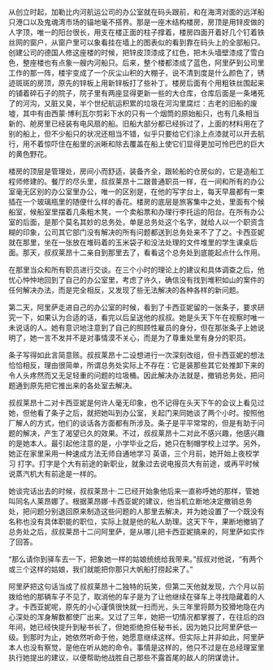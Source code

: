<p> 从创立时起，加勒比内河航运公司的办公室就在码头跟前，和在海湾对面的远洋船只港口以及鬼魂湾市场的锚地毫不搭界。那是一座木结构楼房，房顶是用锌皮做的人字顶，唯一的阳台很长，用支在楼正面的柱子撑着，楼房四面开着好几个钉着铁丝网的窗户，从窗户里可以象看挂在墙上的图表似的看到靠在码头上的全部船只。创建公司的德国人修这座楼的时候，把锌皮顶漆成了红色，把木头墙壁漆成了雪白色，整座楼也有点象一艘内河船只。后来，整个楼都漆成了蓝色，阿里萨到公司里工作的那一阵，楼宇变成了一个灰尘山积的大棚子，说不清到度是什么颜色了，锈迹斑斑的房顶，原先的锌板上用新锌板打了些补丁。楼房后面有个用粗铁丝围起来的铺着碎石子的院子，院子里有两座显得更新一些的大仓库，仓库后面是一条堵死了的河沟，又脏又臭，半个世纪航运积累的垃圾在河沟里腐烂：古老的旧船的废墟，其中有由西蒙·博利瓦尔剪彩下水的只有一个烟筒的原始船只，也有几条相当新的、舱房里已经装有电风扇的船。旧船大部分都已经拆过了，上面的材料用在了别的船上，但不少船只的状况还相当不错，似乎只要给它们涂上点漆就可以开去航行，用不着惊吓住在船里的派晰和除去覆盖在船上使它们显得更加可怜巴巴的巨大的黄色野花。</p>
<p> 楼房的顶层是管理处，房间小而舒适，装备齐全，跟轮船的仓房似的，它是造船工程师修建的。餐厅的尽头里，叔叔莱昂十二跟普通职员一样，在一间和所有的办公室毫无区别的办公室里办公，唯一的区别是，在他的写字台上，每天早晨都有一束插在一个玻璃瓶里的随便什么样的香花。楼房的底层是旅客集中之处，里面有个候船室，候船室里摆着几条粗木凳，一个卖船票和办理行李托运的阳台。在所有办公室的后面，是那个莫名其妙的总务处，单是总务处这个名字，就给人以一个职资含糊的印象，公司其它部门没有解决的所有问题都送到总务处来不了了之。卡西亚妮就在那里，坐在一张放在堆码着的玉米袋子和没法处理的文件堆里的学生课桌后面。那天，叔叔莱昂十二亲自到那里去了，看看这个总务处到底能起点什么作用。</p>
<p> 在那里当众和所有职员进行交谈。在三个小时的理论上的建议和具体调查之后，他忧心忡忡地回到了自己的办公室里，考虑了许久，确信没有找到堆积如山的案件的任何解决办法，而是完全相反，又发现了些无法解决的各种各样的新问题。</p>
<p> 第二天，阿里萨走进自己的办公室的时候，看到了卡西亚妮留的一张条子，要求研究一下，如果认为合适的话，看完以后呈送他的叔叔。她是头天下午在视察时唯一未说话的人。她有意识地注意到了自己的照顾性雇员的身分，但在那张条子上她说明了，她一言不发并不是对事情漠不关心，而是为了尊重处里有身分的职员。</p>
<p> 条子写得如此言简意赅。叔叔莱昂十二设想进行一次深刻改组，但卡西亚妮的想法恰恰相反，理由很简单，所谓总务处实际上不存在：它是装那些其它处推卸下来的令人头疼然而又无足轻重的问题的垃圾桶。因此解决办法就是，撤销总务处，把问题通到原先把它推出来的各处室去解决。</p>
<p> 叔叔莱昂十二对卡西亚妮是何许人毫无印象，也不记得在头天下午的会议上看见过她，但他看了条子之后，就把她叫到办公室，关起门来同她谈了两个小时。按照他厂解人的方式，他们的谈话各方面都有所涉及。条子是平平常常的，但是有助于问题的解决，产生了渴望已久的效果。不过，叔叔莱昂十二对此不感兴趣，他感兴趣的是她本人。最引起他注意的是，小学毕业之后，她只在制帽学校上过学。另外，她正在家里采用一种速成方法无师自通地学习 英语，三个月前，她开始上夜校学习 打字。打字是个大有前途的新职业，就象过去说电报员大有前途，或再平时候说蒸汽机大有前途是一样的。</p>
<p> 她谈完话出去的时候，叔叔莱昂十·二已经开始象他后来一直称呼她的那样，管她叫同名人莱昂娜了。根据莱昂娜·卡西亚妮的建议，他当机立断地决定撤销总务处，把问题分别退回原来制造这些问题的人那里去解决，并为她设置了一个既没有名称也没有具体职能的职位，实际上就是他的私人助理。这天下午，果断地撤销了总务处之后，叔叔莱昂十二问阿里萨，是从哪儿把卡西亚妮搞来的，阿里萨如实作了回答。</p>
<p> “那么请你到驿车去一下，把象她一样的姑娘统统给我带来。”叔叔对他说，“有两个或三个这样的姑娘，我们就能把你那只大帆船打捞起来了。”</p>
<p> 阿里萨把这句话当成了叔叔莱昂十二独特的玩笑，但第二天他就发现，六个月以前拨给他的那辆车子不见了，取消他的车子是为了让他继续在驿车上寻找隐藏着的人才。卡西亚妮呢，原先的小心谨慎很快就一扫而光，头三年里将颇为狡猾地隐在内心深处的浑身解数都使厂出来。又过了三年，她把一切情况都掌握了，在往后的四年间，她已经快提升到秘书长了，但她拒绝担任秘书长，因为她只比阿里萨低一级。到那时为止，她依然听命于他，她愿意继续这样。但实际上并非如此，阿里萨本人也没有察觉，是他在听从她的命令。事情是这样的，他只不过是在总经理室里执行她提出的建议，以便帮助他战胜自己那些不露首尾的敌人的阴谋诡计。</p>
